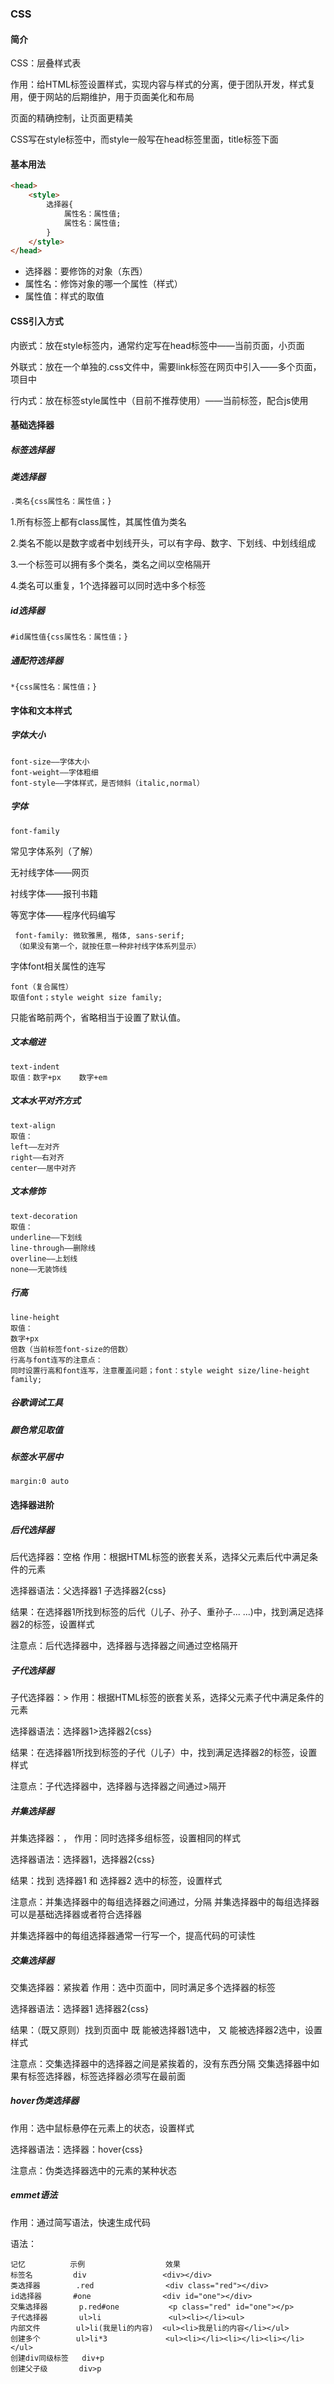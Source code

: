 ### CSS

#### 简介

CSS：层叠样式表

作用：给HTML标签设置样式，实现内容与样式的分离，便于团队开发，样式复用，便于网站的后期维护，用于页面美化和布局

页面的精确控制，让页面更精美

CSS写在style标签中，而style一般写在head标签里面，title标签下面

#### 基本用法

~~~html
<head>
	<style>
		选择器{
			属性名：属性值;
			属性名：属性值;
		}
	</style>
</head>
~~~

- 选择器：要修饰的对象（东西）
- 属性名：修饰对象的哪一个属性（样式）
- 属性值：样式的取值

#### CSS引入方式

内嵌式：放在style标签内，通常约定写在head标签中——当前页面，小页面

外联式：放在一个单独的.css文件中，需要link标签在网页中引入——多个页面，项目中

行内式：放在标签style属性中（目前不推荐使用）——当前标签，配合js使用

#### 基础选择器

##### 标签选择器

##### 类选择器

~~~html
.类名{css属性名：属性值；}
~~~

1.所有标签上都有class属性，其属性值为类名

2.类名不能以是数字或者中划线开头，可以有字母、数字、下划线、中划线组成

3.一个标签可以拥有多个类名，类名之间以空格隔开

4.类名可以重复，1个选择器可以同时选中多个标签

##### id选择器

~~~
#id属性值{css属性名：属性值；}
~~~

##### 通配符选择器

~~~
*{css属性名：属性值；}
~~~

#### 字体和文本样式

##### 字体大小

~~~
font-size——字体大小
font-weight——字体粗细
font-style——字体样式，是否倾斜（italic,normal）
~~~

##### 字体

~~~
font-family
~~~

常见字体系列（了解）

无衬线字体——网页

衬线字体——报刊书籍

等宽字体——程序代码编写

~~~
 font-family: 微软雅黑, 楷体, sans-serif;
 （如果没有第一个，就按任意一种非衬线字体系列显示）
~~~

字体font相关属性的连写

~~~
font（复合属性）
取值font；style weight size family;
~~~

只能省略前两个，省略相当于设置了默认值。

##### 文本缩进

~~~
text-indent
取值：数字+px	数字+em
~~~

##### 文本水平对齐方式

~~~
text-align
取值：
left——左对齐
right——右对齐
center——居中对齐
~~~

##### 文本修饰

~~~
text-decoration
取值：
underline——下划线
line-through——删除线
overline——上划线
none——无装饰线
~~~

##### 行高

~~~
line-height
取值：
数字+px
倍数（当前标签font-size的倍数）
行高与font连写的注意点：
同时设置行高和font连写，注意覆盖问题；font：style weight size/line-height family;
~~~

##### 谷歌调试工具

##### 颜色常见取值

##### 标签水平居中

~~~
margin:0 auto
~~~

#### 选择器进阶

##### 后代选择器

后代选择器：空格
作用：根据HTML标签的嵌套关系，选择父元素后代中满足条件的元素

选择器语法：父选择器1 子选择器2{css}

结果：在选择器1所找到标签的后代（儿子、孙子、重孙子... ...)中，找到满足选择器2的标签，设置样式

注意点：后代选择器中，选择器与选择器之间通过空格隔开

##### 子代选择器

子代选择器：>
作用：根据HTML标签的嵌套关系，选择父元素子代中满足条件的元素

选择器语法：选择器1>选择器2{css}

结果：在选择器1所找到标签的子代（儿子）中，找到满足选择器2的标签，设置样式

注意点：子代选择器中，选择器与选择器之间通过>隔开

##### 并集选择器

并集选择器：，
作用：同时选择多组标签，设置相同的样式

选择器语法：选择器1，选择器2{css}

结果：找到 选择器1 和 选择器2 选中的标签，设置样式

注意点：并集选择器中的每组选择器之间通过，分隔
并集选择器中的每组选择器可以是基础选择器或者符合选择器

并集选择器中的每组选择器通常一行写一个，提高代码的可读性

##### 交集选择器

交集选择器：紧挨着
作用：选中页面中，同时满足多个选择器的标签

选择器语法：选择器1 选择器2{css}

结果：（既又原则）找到页面中 既 能被选择器1选中， 又 能被选择器2选中，设置样式

注意点：交集选择器中的选择器之间是紧挨着的，没有东西分隔
交集选择器中如果有标签选择器，标签选择器必须写在最前面

##### hover伪类选择器

作用：选中鼠标悬停在元素上的状态，设置样式

选择器语法：选择器：hover{css}

注意点：伪类选择器选中的元素的某种状态

#####  emmet语法

作用：通过简写语法，快速生成代码

语法：

~~~
记忆			示例					效果
标签名			div					<div></div>
类选择器		.red				<div class="red"></div>
id选择器		#one				<div id="one"></div>
交集选择器		p.red#one			<p class="red" id="one"></p>
子代选择器		ul>li				<ul><li></li><ul>
内部文件		ul>li(我是li的内容)	<ul><li>我是li的内容</li></ul>
创建多个		ul>li*3				<ul><li></li><li></li><li></li></ul>
创建div同级标签	div+p	
创建父子级		div>p
~~~

